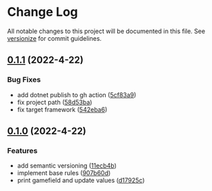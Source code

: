 # Change Log

All notable changes to this project will be documented in this file. See [versionize](https://github.com/versionize/versionize) for commit guidelines.

<a name="0.1.1"></a>
## [0.1.1](https://www.github.com/el-bastard0/game-of-life/releases/tag/v0.1.1) (2022-4-22)

### Bug Fixes

* add dotnet publish to gh action ([5cf83a9](https://www.github.com/el-bastard0/game-of-life/commit/5cf83a95a68344d476c0e09e6545537bd07c933f))
* fix project path ([58d53ba](https://www.github.com/el-bastard0/game-of-life/commit/58d53ba4f41ab10a0814d4b9dafd09d41d62aaf9))
* fix target framework ([542eba6](https://www.github.com/el-bastard0/game-of-life/commit/542eba63d0889b2538e236835fe76b9610cfec0e))

<a name="0.1.0"></a>
## [0.1.0](https://www.github.com/el-bastard0/game-of-life/releases/tag/v0.1.0) (2022-4-22)

### Features

* add semantic versioning ([11ecb4b](https://www.github.com/el-bastard0/game-of-life/commit/11ecb4b6587449262cde87a788bb53799170c84f))
* implement base rules ([907b60d](https://www.github.com/el-bastard0/game-of-life/commit/907b60dd56a9196dd3426ff653bc47b60e6c2cbe))
* print gamefield and update values ([d17925c](https://www.github.com/el-bastard0/game-of-life/commit/d17925cb99ab3b897fd5bdd43546f2902ea5a0b0))

